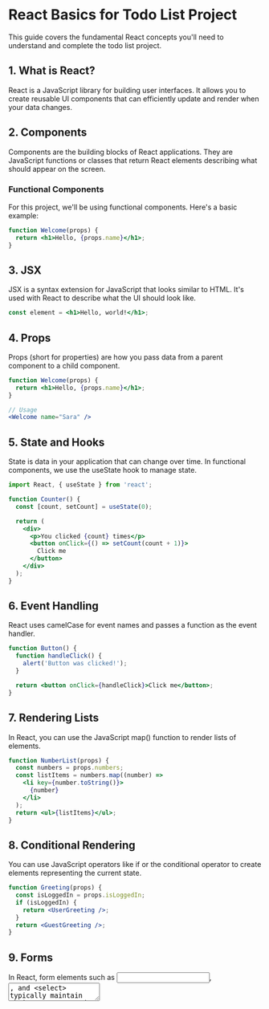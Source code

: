 # React Basics for Todo List Project

This guide covers the fundamental React concepts you'll need to understand and complete the todo list project.

## 1. What is React?

React is a JavaScript library for building user interfaces. It allows you to create reusable UI components that can efficiently update and render when your data changes.

## 2. Components

Components are the building blocks of React applications. They are JavaScript functions or classes that return React elements describing what should appear on the screen.

### Functional Components

For this project, we'll be using functional components. Here's a basic example:

```jsx
function Welcome(props) {
  return <h1>Hello, {props.name}</h1>;
}
```

## 3. JSX

JSX is a syntax extension for JavaScript that looks similar to HTML. It's used with React to describe what the UI should look like.

```jsx
const element = <h1>Hello, world!</h1>;
```

## 4. Props

Props (short for properties) are how you pass data from a parent component to a child component.

```jsx
function Welcome(props) {
  return <h1>Hello, {props.name}</h1>;
}

// Usage
<Welcome name="Sara" />
```

## 5. State and Hooks

State is data in your application that can change over time. In functional components, we use the useState hook to manage state.

```jsx
import React, { useState } from 'react';

function Counter() {
  const [count, setCount] = useState(0);

  return (
    <div>
      <p>You clicked {count} times</p>
      <button onClick={() => setCount(count + 1)}>
        Click me
      </button>
    </div>
  );
}
```

## 6. Event Handling

React uses camelCase for event names and passes a function as the event handler.

```jsx
function Button() {
  function handleClick() {
    alert('Button was clicked!');
  }

  return <button onClick={handleClick}>Click me</button>;
}
```

## 7. Rendering Lists

In React, you can use the JavaScript map() function to render lists of elements.

```jsx
function NumberList(props) {
  const numbers = props.numbers;
  const listItems = numbers.map((number) =>
    <li key={number.toString()}>
      {number}
    </li>
  );
  return <ul>{listItems}</ul>;
}
```

## 8. Conditional Rendering

You can use JavaScript operators like if or the conditional operator to create elements representing the current state.

```jsx
function Greeting(props) {
  const isLoggedIn = props.isLoggedIn;
  if (isLoggedIn) {
    return <UserGreeting />;
  }
  return <GuestGreeting />;
}
```

## 9. Forms

In React, form elements such as <input>, <textarea>, and <select> typically maintain their own state and update it based on user input.

```jsx
function NameForm() {
  const [name, setName] = useState('');

  const handleSubmit = (event) => {
    alert('A name was submitted: ' + name);
    event.preventDefault();
  }

  return (
    <form onSubmit={handleSubmit}>
      <label>
        Name:
        <input type="text" value={name} onChange={(e) => setName(e.target.value)} />
      </label>
      <input type="submit" value="Submit" />
    </form>
  );
}
```

These concepts will help you understand and work with the todo list project. As you progress through the tasks, refer back to this guide for explanations of the React features you're using.
